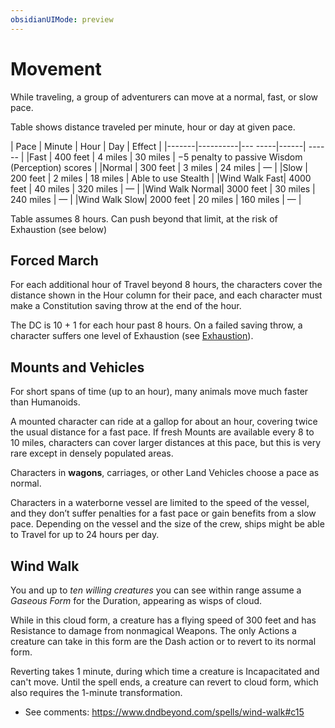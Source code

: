 ```yaml
---
obsidianUIMode: preview
---
```

# Movement

While traveling, a group of adventurers can move at a normal, fast, or slow pace. 

Table shows distance traveled per minute, hour or day at given pace.

| Pace  | Minute   | Hour   | Day  | Effect  |
|-------|----------|--- -----|------| ------ |
|Fast    | 400 feet | 4 miles | 30 miles | −5 penalty to passive Wisdom (Perception) scores |
|Normal | 300 feet | 3 miles | 24 miles | — |
|Slow    | 200 feet | 2 miles | 18 miles | Able to use Stealth |
|Wind Walk Fast| 4000 feet | 40 miles | 320 miles | — |
|Wind Walk Normal| 3000 feet | 30 miles | 240 miles | — |
|Wind Walk Slow| 2000 feet | 20 miles | 160 miles | — |

Table assumes 8 hours. Can push beyond that limit, at the risk of Exhaustion (see below)

## Forced March

For each additional hour of Travel beyond 8 hours, the characters cover the distance shown in the Hour column for their pace, and each character must make a Constitution saving throw at the end of the hour.

The DC is 10 + 1 for each hour past 8 hours. On a failed saving throw, a character suffers one level of Exhaustion (see [Exhaustion](conditions.md#Exhaustion)).

## Mounts and Vehicles 

For short spans of time (up to an hour), many animals move much faster than Humanoids. 

A mounted character can ride at a gallop for about an hour, covering twice the usual distance for a fast pace. If fresh Mounts are available every 8 to 10 miles, characters can cover larger distances at this pace, but this is very rare except in densely populated areas.

Characters in **wagons**, carriages, or other Land Vehicles choose a pace as normal. 

Characters in a waterborne vessel are limited to the speed of the vessel, and they don’t suffer penalties for a fast pace or gain benefits from a slow pace. Depending on the vessel and the size of the crew, ships might be able to Travel for up to 24 hours per day.

## Wind Walk

You and up to *ten willing creatures* you can see within range assume a *Gaseous Form* for the Duration, appearing as wisps of cloud. 

While in this cloud form, a creature has a flying speed of 300 feet and has Resistance to damage from nonmagical Weapons. The only Actions a creature can take in this form are the Dash action or to revert to its normal form. 

Reverting takes 1 minute, during which time a creature is Incapacitated and can't move. Until the spell ends, a creature can revert to cloud form, which also requires the 1-minute transformation.

- See comments: https://www.dndbeyond.com/spells/wind-walk#c15
